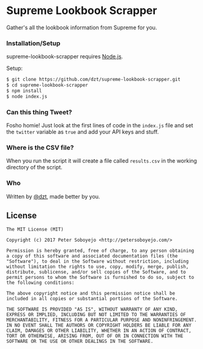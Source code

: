 # Supreme Lookbook Scrapper

Gather's all the lookbook information from Supreme for you.

### Installation/Setup

supreme-lookbook-scrapper requires [Node.js](http://nodejs.org/).

Setup:

```sh
$ git clone https://github.com/dzt/supreme-lookbook-scrapper.git
$ cd supreme-lookbook-scrapper
$ npm install
$ node index.js
```

### Can this thing Tweet?

Fosho homie! Just look at the first lines of code in the `index.js` file and set the `twitter` variable as `true` and add your API keys and stuff.

### Where is the CSV file?

When you run the script it will create a file called `results.csv` in the working directory of the script.

### Who

Written by <a href="http://petersoboyejo.com/">@dzt</a>, made better by you.


## License

```
The MIT License (MIT)

Copyright (c) 2017 Peter Soboyejo <http://petersoboyejo.com/>

Permission is hereby granted, free of charge, to any person obtaining a copy of this software and associated documentation files (the "Software"), to deal in the Software without restriction, including without limitation the rights to use, copy, modify, merge, publish, distribute, sublicense, and/or sell copies of the Software, and to permit persons to whom the Software is furnished to do so, subject to the following conditions:

The above copyright notice and this permission notice shall be included in all copies or substantial portions of the Software.

THE SOFTWARE IS PROVIDED "AS IS", WITHOUT WARRANTY OF ANY KIND, EXPRESS OR IMPLIED, INCLUDING BUT NOT LIMITED TO THE WARRANTIES OF MERCHANTABILITY, FITNESS FOR A PARTICULAR PURPOSE AND NONINFRINGEMENT. IN NO EVENT SHALL THE AUTHORS OR COPYRIGHT HOLDERS BE LIABLE FOR ANY CLAIM, DAMAGES OR OTHER LIABILITY, WHETHER IN AN ACTION OF CONTRACT, TORT OR OTHERWISE, ARISING FROM, OUT OF OR IN CONNECTION WITH THE SOFTWARE OR THE USE OR OTHER DEALINGS IN THE SOFTWARE.
```
